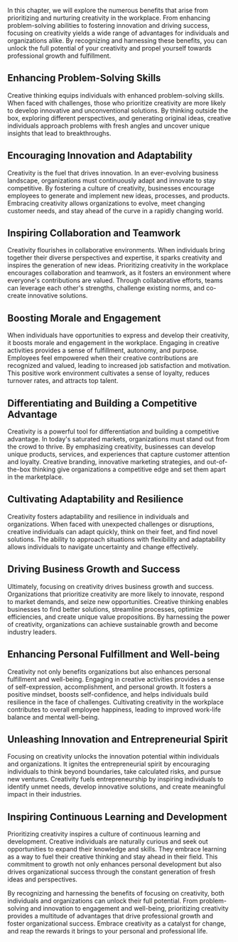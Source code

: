 
In this chapter, we will explore the numerous benefits that arise from prioritizing and nurturing creativity in the workplace. From enhancing problem-solving abilities to fostering innovation and driving success, focusing on creativity yields a wide range of advantages for individuals and organizations alike. By recognizing and harnessing these benefits, you can unlock the full potential of your creativity and propel yourself towards professional growth and fulfillment.

Enhancing Problem-Solving Skills
--------------------------------

Creative thinking equips individuals with enhanced problem-solving skills. When faced with challenges, those who prioritize creativity are more likely to develop innovative and unconventional solutions. By thinking outside the box, exploring different perspectives, and generating original ideas, creative individuals approach problems with fresh angles and uncover unique insights that lead to breakthroughs.

Encouraging Innovation and Adaptability
---------------------------------------

Creativity is the fuel that drives innovation. In an ever-evolving business landscape, organizations must continuously adapt and innovate to stay competitive. By fostering a culture of creativity, businesses encourage employees to generate and implement new ideas, processes, and products. Embracing creativity allows organizations to evolve, meet changing customer needs, and stay ahead of the curve in a rapidly changing world.

Inspiring Collaboration and Teamwork
------------------------------------

Creativity flourishes in collaborative environments. When individuals bring together their diverse perspectives and expertise, it sparks creativity and inspires the generation of new ideas. Prioritizing creativity in the workplace encourages collaboration and teamwork, as it fosters an environment where everyone's contributions are valued. Through collaborative efforts, teams can leverage each other's strengths, challenge existing norms, and co-create innovative solutions.

Boosting Morale and Engagement
------------------------------

When individuals have opportunities to express and develop their creativity, it boosts morale and engagement in the workplace. Engaging in creative activities provides a sense of fulfillment, autonomy, and purpose. Employees feel empowered when their creative contributions are recognized and valued, leading to increased job satisfaction and motivation. This positive work environment cultivates a sense of loyalty, reduces turnover rates, and attracts top talent.

Differentiating and Building a Competitive Advantage
----------------------------------------------------

Creativity is a powerful tool for differentiation and building a competitive advantage. In today's saturated markets, organizations must stand out from the crowd to thrive. By emphasizing creativity, businesses can develop unique products, services, and experiences that capture customer attention and loyalty. Creative branding, innovative marketing strategies, and out-of-the-box thinking give organizations a competitive edge and set them apart in the marketplace.

Cultivating Adaptability and Resilience
---------------------------------------

Creativity fosters adaptability and resilience in individuals and organizations. When faced with unexpected challenges or disruptions, creative individuals can adapt quickly, think on their feet, and find novel solutions. The ability to approach situations with flexibility and adaptability allows individuals to navigate uncertainty and change effectively.

Driving Business Growth and Success
-----------------------------------

Ultimately, focusing on creativity drives business growth and success. Organizations that prioritize creativity are more likely to innovate, respond to market demands, and seize new opportunities. Creative thinking enables businesses to find better solutions, streamline processes, optimize efficiencies, and create unique value propositions. By harnessing the power of creativity, organizations can achieve sustainable growth and become industry leaders.

Enhancing Personal Fulfillment and Well-being
---------------------------------------------

Creativity not only benefits organizations but also enhances personal fulfillment and well-being. Engaging in creative activities provides a sense of self-expression, accomplishment, and personal growth. It fosters a positive mindset, boosts self-confidence, and helps individuals build resilience in the face of challenges. Cultivating creativity in the workplace contributes to overall employee happiness, leading to improved work-life balance and mental well-being.

Unleashing Innovation and Entrepreneurial Spirit
------------------------------------------------

Focusing on creativity unlocks the innovation potential within individuals and organizations. It ignites the entrepreneurial spirit by encouraging individuals to think beyond boundaries, take calculated risks, and pursue new ventures. Creativity fuels entrepreneurship by inspiring individuals to identify unmet needs, develop innovative solutions, and create meaningful impact in their industries.

Inspiring Continuous Learning and Development
---------------------------------------------

Prioritizing creativity inspires a culture of continuous learning and development. Creative individuals are naturally curious and seek out opportunities to expand their knowledge and skills. They embrace learning as a way to fuel their creative thinking and stay ahead in their field. This commitment to growth not only enhances personal development but also drives organizational success through the constant generation of fresh ideas and perspectives.

By recognizing and harnessing the benefits of focusing on creativity, both individuals and organizations can unlock their full potential. From problem-solving and innovation to engagement and well-being, prioritizing creativity provides a multitude of advantages that drive professional growth and foster organizational success. Embrace creativity as a catalyst for change, and reap the rewards it brings to your personal and professional life.

